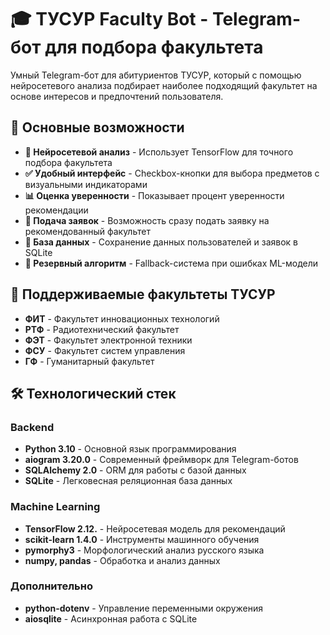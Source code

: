 # 🎓 ТУСУР Faculty Bot - Telegram-бот для подбора факультета

Умный Telegram-бот для абитуриентов ТУСУР, который с помощью нейросетевого анализа подбирает наиболее подходящий факультет на основе интересов и предпочтений пользователя.

## 🚀 Основные возможности

- **🧠 Нейросетевой анализ** - Использует TensorFlow для точного подбора факультета
- **✅ Удобный интерфейс** - Checkbox-кнопки для выбора предметов с визуальными индикаторами
- **📊 Оценка уверенности** - Показывает процент уверенности рекомендации
- **📝 Подача заявок** - Возможность сразу подать заявку на рекомендованный факультет
- **💾 База данных** - Сохранение данных пользователей и заявок в SQLite
- **🔄 Резервный алгоритм** - Fallback-система при ошибках ML-модели

## 🏫 Поддерживаемые факультеты ТУСУР

- **ФИТ** - Факультет инновационных технологий
- **РТФ** - Радиотехнический факультет  
- **ФЭТ** - Факультет электронной техники
- **ФСУ** - Факультет систем управления
- **ГФ** - Гуманитарный факультет

## 🛠 Технологический стек

### Backend
- **Python 3.10** - Основной язык программирования
- **aiogram 3.20.0** - Современный фреймворк для Telegram-ботов
- **SQLAlchemy 2.0** - ORM для работы с базой данных
- **SQLite** - Легковесная реляционная база данных

### Machine Learning
- **TensorFlow 2.12.** - Нейросетевая модель для рекомендаций
- **scikit-learn 1.4.0** - Инструменты машинного обучения
- **pymorphy3** - Морфологический анализ русского языка
- **numpy, pandas** - Обработка и анализ данных

### Дополнительно  
- **python-dotenv** - Управление переменными окружения
- **aiosqlite** - Асинхронная работа с SQLite
